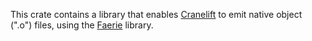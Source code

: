 This crate contains a library that enables
[Cranelift](https://crates.io/crates/cranelift)
to emit native object (".o") files, using the
[Faerie](https://crates.io/crates/faerie) library.
